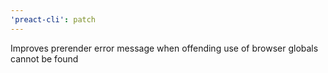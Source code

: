 ```yaml
---
'preact-cli': patch
---
```


Improves prerender error message when offending use of browser globals cannot be found
